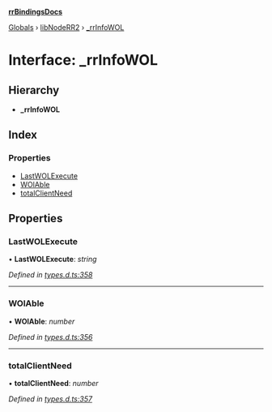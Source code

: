 **[rrBindingsDocs](../README.md)**

[Globals](../README.md) › [libNodeRR2](../modules/libnoderr2.md) › [_rrInfoWOL](libnoderr2._rrinfowol.md)

# Interface: _rrInfoWOL

## Hierarchy

* **_rrInfoWOL**

## Index

### Properties

* [LastWOLExecute](libnoderr2._rrinfowol.md#lastwolexecute)
* [WOlAble](libnoderr2._rrinfowol.md#wolable)
* [totalClientNeed](libnoderr2._rrinfowol.md#totalclientneed)

## Properties

###  LastWOLExecute

• **LastWOLExecute**: *string*

*Defined in [types.d.ts:358](https://github.com/Novalis15/RoyalRender-OpenExtensions/blob/5ba4523/rrNodeJS_rrBindings/nodeJS/lx64/v6/types.d.ts#L358)*

___

###  WOlAble

• **WOlAble**: *number*

*Defined in [types.d.ts:356](https://github.com/Novalis15/RoyalRender-OpenExtensions/blob/5ba4523/rrNodeJS_rrBindings/nodeJS/lx64/v6/types.d.ts#L356)*

___

###  totalClientNeed

• **totalClientNeed**: *number*

*Defined in [types.d.ts:357](https://github.com/Novalis15/RoyalRender-OpenExtensions/blob/5ba4523/rrNodeJS_rrBindings/nodeJS/lx64/v6/types.d.ts#L357)*